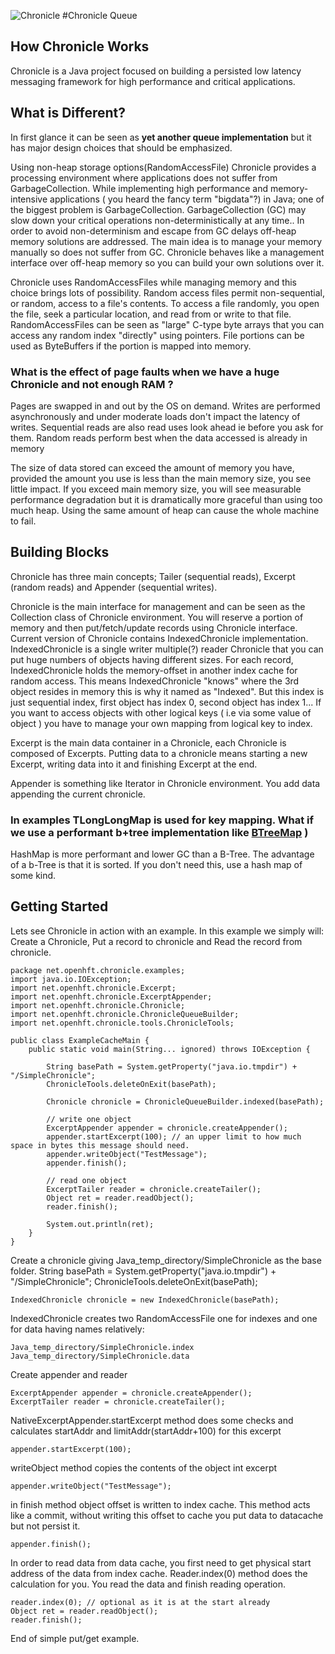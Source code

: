 ![Chronicle](http://openhft.net/wp-content/uploads/2014/07/ChronicleQueue_200px.png)
#Chronicle Queue
## How Chronicle Works
Chronicle is a Java project focused on building a persisted low latency messaging framework for high performance and critical applications. 

## What is Different?
In first glance it can be seen as **yet another queue implementation** but it has major design choices that should be emphasized. 

Using non-heap storage options(RandomAccessFile) Chronicle provides a processing environment where applications does not suffer from GarbageCollection. While implementing high performance and memory-intensive applications ( you heard the fancy term "bigdata"?) in Java; one of the biggest problem is GarbageCollection. GarbageCollection (GC) may slow down your critical operations non-deterministically at any time.. In order to avoid non-determinism and escape from GC delays off-heap memory solutions are addressed. The main idea is to manage your memory manually so does not suffer from GC. Chronicle behaves like a management interface over off-heap memory so you can build your own solutions over it.

Chronicle uses RandomAccessFiles while managing memory and this choice brings lots of possibility. Random access files permit non-sequential, or random, access to a file's contents. To access a file randomly, you open the file, seek a particular location, and read from or write to that file. RandomAccessFiles can be seen as "large" C-type byte arrays that you can access any random index "directly" using pointers. File portions can be used as ByteBuffers if the portion is mapped into memory. 

### What is the effect of page faults when we have a huge Chronicle and not enough RAM ?
Pages are swapped in and out by the OS on demand.  Writes are performed asynchronously and under moderate loads don't impact the latency of writes.  Sequential reads are also read uses look ahead ie before you ask for them.  Random reads perform best when the data accessed is already in memory

The size of data stored can exceed the amount of memory you have, provided the amount you use is less than the main memory size, you see little impact.  If you exceed main memory size, you will see measurable performance degradation but it is dramatically more graceful than using too much heap.  Using the same amount of heap can cause the whole machine to fail.
## Building Blocks
Chronicle has three main concepts; Tailer (sequential reads), Excerpt (random reads) and Appender (sequential writes).

Chronicle is the main interface for management and can be seen as the Collection class of Chronicle environment. You will reserve a portion of memory and then put/fetch/update records using Chronicle interface. Current version of Chronicle contains IndexedChronicle implementation. IndexedChronicle is a single writer multiple(?) reader Chronicle that you can put huge numbers of objects having different sizes. For each record, IndexedChronicle holds the memory-offset in another index cache for random access. This means IndexedChronicle "knows" where the 3rd object resides in memory this is why it named as "Indexed". But this index is just sequential index, first object has index 0, second object has index 1... If you want to access objects with other logical keys ( i.e via some value of object ) you have to manage your own mapping from logical key to index. 

Excerpt is the main data container in a Chronicle, each Chronicle is composed of Excerpts. Putting data to a chronicle means starting a new Excerpt, writing data into it and finishing Excerpt at the end. 

Appender is something like Iterator in Chronicle environment. You add data appending the current chronicle. 

### In examples TLongLongMap is used for key mapping. What if we use a performant b+tree implementation like [BTreeMap](https://github.com/jankotek/MapDB/blob/master/src/main/java/org/mapdb/BTreeMap.java) )

HashMap is more performant and lower GC than a B-Tree.  The advantage of a b-Tree is that it is sorted.  If you don't need this, use a hash map of some kind.

## Getting Started
Lets see Chronicle in action with an example. In this example we simply will: Create a Chronicle, Put a record to chronicle and Read the record from chronicle.


	package net.openhft.chronicle.examples;
	import java.io.IOException;
    import net.openhft.chronicle.Excerpt;
    import net.openhft.chronicle.ExcerptAppender;
    import net.openhft.chronicle.Chronicle;
    import net.openhft.chronicle.ChronicleQueueBuilder;
    import net.openhft.chronicle.tools.ChronicleTools;

    public class ExampleCacheMain {
        public static void main(String... ignored) throws IOException {
            
            String basePath = System.getProperty("java.io.tmpdir") + "/SimpleChronicle";
            ChronicleTools.deleteOnExit(basePath);

            Chronicle chronicle = ChronicleQueueBuilder.indexed(basePath);

            // write one object
            ExcerptAppender appender = chronicle.createAppender();
            appender.startExcerpt(100); // an upper limit to how much space in bytes this message should need.
            appender.writeObject("TestMessage");
            appender.finish();

            // read one object
            ExcerptTailer reader = chronicle.createTailer();
            Object ret = reader.readObject();
            reader.finish();
    
            System.out.println(ret);
        }
    }


Create a chronicle giving Java_temp_directory/SimpleChronicle as the base folder. 
	String basePath = System.getProperty("java.io.tmpdir") + "/SimpleChronicle";
	ChronicleTools.deleteOnExit(basePath);

	IndexedChronicle chronicle = new IndexedChronicle(basePath);

IndexedChronicle creates two RandomAccessFile one for indexes and one for data having names relatively: 

	Java_temp_directory/SimpleChronicle.index
    Java_temp_directory/SimpleChronicle.data

Create appender and reader

	ExcerptAppender appender = chronicle.createAppender();
	ExcerptTailer reader = chronicle.createTailer();

NativeExcerptAppender.startExcerpt method does some checks and calculates startAddr and limitAddr(startAddr+100) for this excerpt

	appender.startExcerpt(100);

writeObject method copies the contents of the object int excerpt

	appender.writeObject("TestMessage");

in finish method object offset is written to index cache. This method acts like a commit, without writing this offset to cache you put data to datacache but not persist it. 

	appender.finish();

In order to read data from data cache, you first need to get physical start address of the data from index cache. Reader.index(0) method does the calculation for you. You read the data and finish reading operation.

	reader.index(0); // optional as it is at the start already
	Object ret = reader.readObject();
    reader.finish();

End of simple put/get example. 


